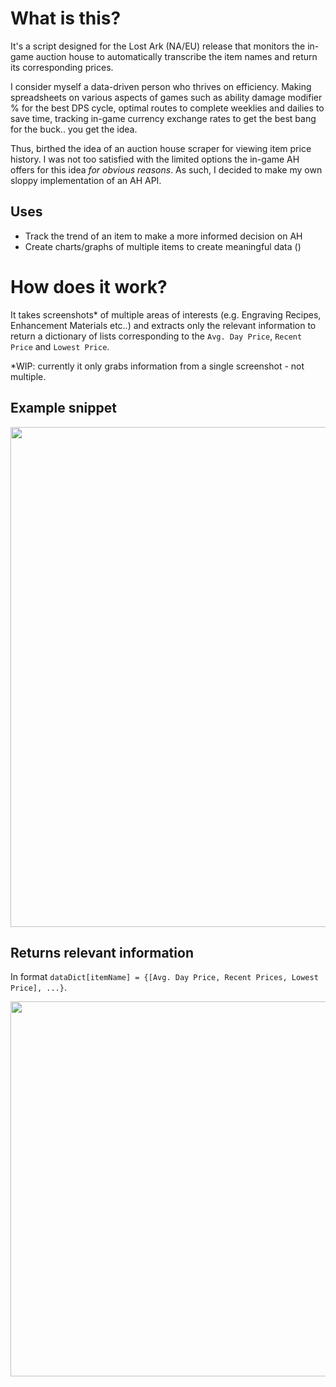 # What is this?
It's a script designed for the Lost Ark (NA/EU) release that monitors the in-game auction house to automatically transcribe the item names and return its corresponding prices. 

I consider myself a data-driven person who thrives on efficiency. Making spreadsheets on various aspects of games such as ability damage modifier % for the best DPS cycle, optimal routes to complete weeklies and dailies to save time, tracking in-game currency exchange rates to get the best bang for the buck.. you get the idea. 

Thus, birthed the idea of an auction house scraper for viewing item price history. I was not too satisfied with the limited options the in-game AH offers for this idea _for obvious reasons_. As such, I decided to make my own sloppy implementation of an AH API.

## Uses
* Track the trend of an item to make a more informed decision on AH
* Create charts/graphs of multiple items to create meaningful data ()

# How does it work?
It takes screenshots* of multiple areas of interests (e.g. Engraving Recipes, Enhancement Materials etc..) and extracts only the relevant information to return a dictionary of lists corresponding to the `Avg. Day Price`, `Recent Price` and `Lowest Price`. 

*WIP: currently it only grabs information from a single screenshot - not multiple.

## Example snippet
<p align="center">
<img width=800 src="https://i.imgur.com/fquXVdY.png">
</p>

## Returns relevant information 
In format `dataDict[itemName] = {[Avg. Day Price, Recent Prices, Lowest Price], ...}`.
<p align="center">
<img width=600 src="https://i.imgur.com/qLK11tl.png?1">
</p>







